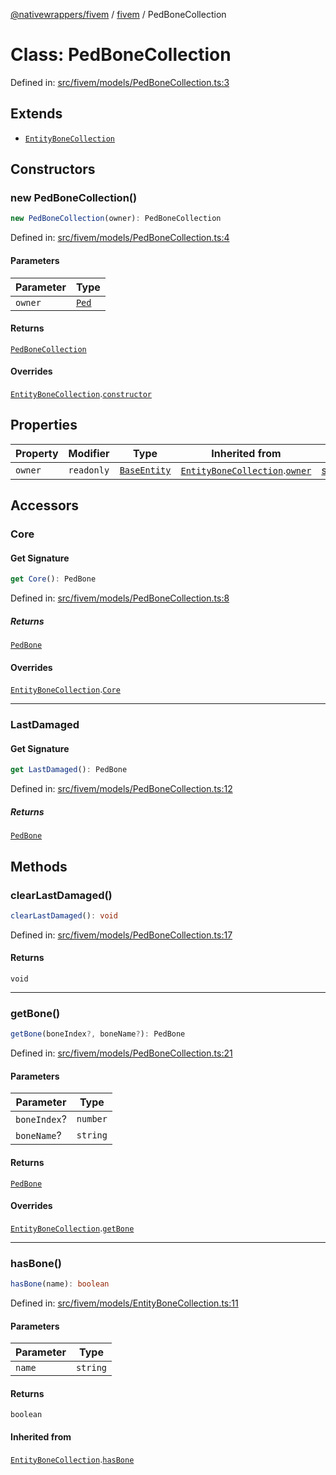 [@nativewrappers/fivem](../../README.md) / [fivem](../README.md) / PedBoneCollection

# Class: PedBoneCollection

Defined in: [src/fivem/models/PedBoneCollection.ts:3](https://github.com/nativewrappers/nativewrappers/blob/c60977197fc03a84e577475a74a7b129c71770ca/src/fivem/models/PedBoneCollection.ts#L3)

## Extends

- [`EntityBoneCollection`](EntityBoneCollection.md)

## Constructors

### new PedBoneCollection()

```ts
new PedBoneCollection(owner): PedBoneCollection
```

Defined in: [src/fivem/models/PedBoneCollection.ts:4](https://github.com/nativewrappers/nativewrappers/blob/c60977197fc03a84e577475a74a7b129c71770ca/src/fivem/models/PedBoneCollection.ts#L4)

#### Parameters

| Parameter | Type |
| ------ | ------ |
| `owner` | [`Ped`](Ped.md) |

#### Returns

[`PedBoneCollection`](PedBoneCollection.md)

#### Overrides

[`EntityBoneCollection`](EntityBoneCollection.md).[`constructor`](EntityBoneCollection.md#constructors)

## Properties

| Property | Modifier | Type | Inherited from | Defined in |
| ------ | ------ | ------ | ------ | ------ |
| <a id="owner-1"></a> `owner` | `readonly` | [`BaseEntity`](BaseEntity.md) | [`EntityBoneCollection`](EntityBoneCollection.md).[`owner`](EntityBoneCollection.md#owner-1) | [src/fivem/models/EntityBoneCollection.ts:5](https://github.com/nativewrappers/nativewrappers/blob/c60977197fc03a84e577475a74a7b129c71770ca/src/fivem/models/EntityBoneCollection.ts#L5) |

## Accessors

### Core

#### Get Signature

```ts
get Core(): PedBone
```

Defined in: [src/fivem/models/PedBoneCollection.ts:8](https://github.com/nativewrappers/nativewrappers/blob/c60977197fc03a84e577475a74a7b129c71770ca/src/fivem/models/PedBoneCollection.ts#L8)

##### Returns

[`PedBone`](PedBone.md)

#### Overrides

[`EntityBoneCollection`](EntityBoneCollection.md).[`Core`](EntityBoneCollection.md#core)

***

### LastDamaged

#### Get Signature

```ts
get LastDamaged(): PedBone
```

Defined in: [src/fivem/models/PedBoneCollection.ts:12](https://github.com/nativewrappers/nativewrappers/blob/c60977197fc03a84e577475a74a7b129c71770ca/src/fivem/models/PedBoneCollection.ts#L12)

##### Returns

[`PedBone`](PedBone.md)

## Methods

### clearLastDamaged()

```ts
clearLastDamaged(): void
```

Defined in: [src/fivem/models/PedBoneCollection.ts:17](https://github.com/nativewrappers/nativewrappers/blob/c60977197fc03a84e577475a74a7b129c71770ca/src/fivem/models/PedBoneCollection.ts#L17)

#### Returns

`void`

***

### getBone()

```ts
getBone(boneIndex?, boneName?): PedBone
```

Defined in: [src/fivem/models/PedBoneCollection.ts:21](https://github.com/nativewrappers/nativewrappers/blob/c60977197fc03a84e577475a74a7b129c71770ca/src/fivem/models/PedBoneCollection.ts#L21)

#### Parameters

| Parameter | Type |
| ------ | ------ |
| `boneIndex`? | `number` |
| `boneName`? | `string` |

#### Returns

[`PedBone`](PedBone.md)

#### Overrides

[`EntityBoneCollection`](EntityBoneCollection.md).[`getBone`](EntityBoneCollection.md#getbone)

***

### hasBone()

```ts
hasBone(name): boolean
```

Defined in: [src/fivem/models/EntityBoneCollection.ts:11](https://github.com/nativewrappers/nativewrappers/blob/c60977197fc03a84e577475a74a7b129c71770ca/src/fivem/models/EntityBoneCollection.ts#L11)

#### Parameters

| Parameter | Type |
| ------ | ------ |
| `name` | `string` |

#### Returns

`boolean`

#### Inherited from

[`EntityBoneCollection`](EntityBoneCollection.md).[`hasBone`](EntityBoneCollection.md#hasbone)
